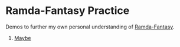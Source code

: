 # Ramda-Fantasy Practice

Demos to further my own personal understanding of [Ramda-Fantasy](https://github.com/ramda/ramda-fantasy/).

1. [Maybe](/demos/maybe.js)
